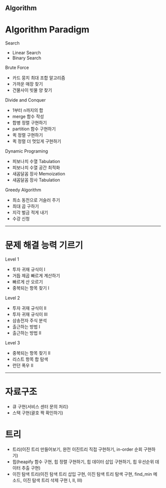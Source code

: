 ## Algorithm

# Algorithm Paradigm

Search
- Linear Search
- Binary Search

Brute Force
- 카드 뭉치 최대 조합 알고리즘
- 가까운 매장 찾기
- 건물사이 빗물 양 찾기

Divide and Conquer
- 1부터 n까지의 합
- merge 함수 작성
- 합병 정렬 구현하기
- partition 함수 구현하기
- 퀵 정렬 구현하기
- 퀵 정렬 더 멋있게 구현하기

Dynamic Programing
- 피보나치 수열 Tabulation
- 피보나치 수열 공간 최적화
- 새꼼달꼼 장사 Memoization
- 새꼼달꼼 장사 Tabulation

Greedy Algorithm
- 최소 동전으로 거슬러 주기
- 최대 곱 구하기
- 지각 벌금 적게 내기
- 수강 신청

------------------------------------------------------------------------------------------

# 문제 해결 능력 기르기

Level 1
- 투자 귀재 규식이 I
- 거듭 제곱 빠르게 계산하기
- 빠르게 산 오르기
- 중복되는 항목 찾기 I

Level 2
- 투자 귀재 규식이 II
- 투자 귀재 규식이 III
- 삼송전자 주식 분석
- 출근하는 방법 I
- 출근하는 방법 II

Level 3
- 중복되는 항목 찾기 II
- 리스트 항목 합 탐색
- 런던 폭우 II

------------------------------------------------------------------------------------------

# 자료구조

- 큐 구현(서비스 센터 문의 처리)
- 스택 구현(괄호 짝 확인하기)

# 트리
 - 트리(이진 트리 만들어보기, 완전 이진트리 직접 구현하기, in-order 순회 구현하기)
 - 힙(heapify 함수 구현, 힙 정렬 구현하기, 힙 데이터 삽입 구현하기, 힙 우선순위 데이터 추출 구현)
 - 이진 탐색 트리(이진 탐색 트리 삽입 구현, 이진 탐색 트리 탐색 구현, find_min 메소드, 이진 탐색 트리 삭제 구현 I, II, III)
